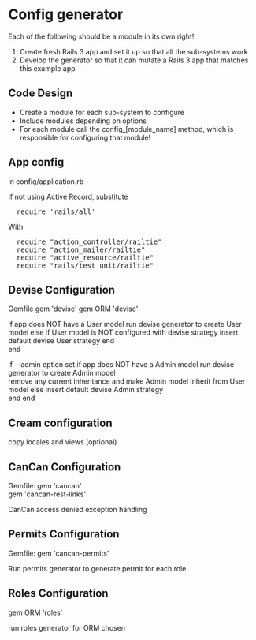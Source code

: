 # Config generator

Each of the following should be a module in its own right!

1. Create fresh Rails 3 app and set it up so that all the sub-systems work
2. Develop the generator so that it can mutate a Rails 3 app that matches this example app

## Code Design

* Create a module for each sub-system to configure
* Include modules depending on options
* For each module call the config_[module_name] method, which is responsible for configuring that module! 

## App config

in config/application.rb

If not using Active Record, substitute
<pre>
  require 'rails/all'
</pre>
  
  
With  
<pre>
  require "action_controller/railtie"
  require "action_mailer/railtie"
  require "active_resource/railtie"
  require "rails/test_unit/railtie"  
</pre>

## Devise Configuration

Gemfile
gem 'devise' 
gem ORM 'devise'

if app does NOT have a User model
  run devise generator to create User model
else
  if User model is NOT configured with devise strategy
    insert default devise User strategy
  end    
end

if --admin option set 
  if app does NOT have a Admin model
    run devise generator to create Admin model  
    remove any current inheritance
    and make Admin model inherit from User model 
  else
    insert default devise Admin strategy    
  end
end

## Cream configuration

copy locales and views (optional)

## CanCan Configuration

Gemfile:
gem 'cancan'  
gem 'cancan-rest-links' 

CanCan access denied exception handling

## Permits Configuration

Gemfile:
gem 'cancan-permits'

Run permits generator to generate permit for each role

## Roles Configuration

gem ORM 'roles'

run roles generator for ORM chosen 
